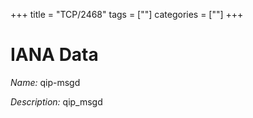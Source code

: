 +++
title = "TCP/2468"
tags = [""]
categories = [""]
+++

# IANA Data

_Name:_ qip-msgd

_Description:_ qip_msgd

